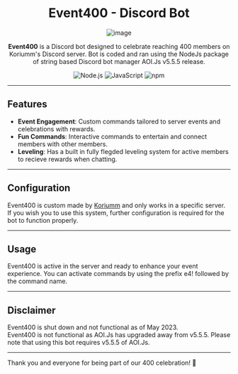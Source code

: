 <h1 align="center">Event400 - Discord Bot</h1>

<p align="center">
  <img src="https://github.com/user-attachments/assets/bd188c6f-9b8d-498e-8fc6-a59fbf5d7276" alt="image">
</p>

<p align="center">
    <b>Event400</b> is a Discord bot designed to celebrate reaching 400 members on Koriumm's Discord server. Bot is coded and ran using the NodeJs package of string based Discord bot manager AOI.Js v5.5.5 release.
</p>

<p align="center">
    <img src="https://img.shields.io/badge/-Node.js-339933?style=flat&logo=node.js&logoColor=white" alt="Node.js"/>
    <img src="https://img.shields.io/badge/-JavaScript-F7DF1E?style=flat&logo=javascript&logoColor=black" alt="JavaScript"/>
    <img src="https://img.shields.io/badge/-npm-CB3837?style=flat&logo=npm&logoColor=white" alt="npm"/>
</p>

---

## Features

- **Event Engagement**: Custom commands tailored to server events and celebrations with rewards.
- **Fun Commands**: Interactive commands to entertain and connect members with other members.
- **Leveling**: Has a built in fully flegded leveling system for active members to recieve rewards when chatting.

---

## Configuration

Event400 is custom made by [Koriumm](github.com/Koriumm) and only works in a specific server. If you wish you to use this system, further configuration is required for the bot to function properly.

---

## Usage

Event400 is active in the server and ready to enhance your event experience. You can activate commands by using the prefix e4! followed by the command name.

---

## Disclaimer
Event400 is shut down and not functional as of May 2023.<br>
Event400 is not functional as AOI.Js has upgraded away from v5.5.5. Please note that using this bot requires v5.5.5 of AOI.Js.

---

Thank you and everyone for being part of our 400 celebration! 🎉
